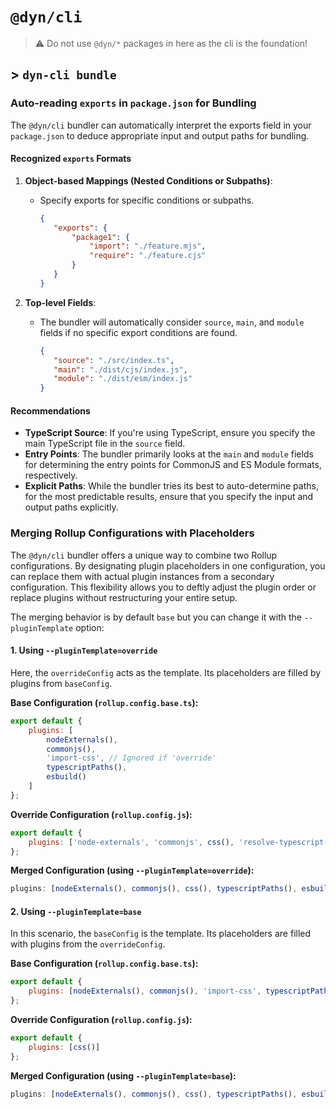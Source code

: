 # `@dyn/cli`

> ⚠️ Do not use `@dyn/*` packages in here as the cli is the foundation!

## > `dyn-cli bundle`

### Auto-reading `exports` in `package.json` for Bundling

The `@dyn/cli` bundler can automatically interpret the exports field in your `package.json` to deduce appropriate input and output paths for bundling.

#### Recognized `exports` Formats

1. **Object-based Mappings (Nested Conditions or Subpaths)**:

   - Specify exports for specific conditions or subpaths.
     ```json
     {
     	"exports": {
     		"package1": {
     			"import": "./feature.mjs",
     			"require": "./feature.cjs"
     		}
     	}
     }
     ```

2. **Top-level Fields**:
   - The bundler will automatically consider `source`, `main`, and `module` fields if no specific export conditions are found.
     ```json
     {
     	"source": "./src/index.ts",
     	"main": "./dist/cjs/index.js",
     	"module": "./dist/esm/index.js"
     }
     ```

#### Recommendations

- **TypeScript Source**: If you're using TypeScript, ensure you specify the main TypeScript file in the `source` field.
- **Entry Points**: The bundler primarily looks at the `main` and `module` fields for determining the entry points for CommonJS and ES Module formats, respectively.
- **Explicit Paths**: While the bundler tries its best to auto-determine paths, for the most predictable results, ensure that you specify the input and output paths explicitly.

### **Merging Rollup Configurations with Placeholders**

The `@dyn/cli` bundler offers a unique way to combine two Rollup configurations. By designating plugin placeholders in one configuration, you can replace them with actual plugin instances from a secondary configuration. This flexibility allows you to deftly adjust the plugin order or replace plugins without restructuring your entire setup.

The merging behavior is by default `base` but you can change it with the `--pluginTemplate` option:

#### **1. Using `--pluginTemplate=override`**

Here, the `overrideConfig` acts as the template. Its placeholders are filled by plugins from `baseConfig`.

**Base Configuration (`rollup.config.base.ts`):**

```javascript
export default {
	plugins: [
		nodeExternals(),
		commonjs(),
		'import-css', // Ignored if 'override'
		typescriptPaths(),
		esbuild()
	]
};
```

**Override Configuration (`rollup.config.js`):**

```javascript
export default {
	plugins: ['node-externals', 'commonjs', css(), 'resolve-typescript-paths', 'esbuild']
};
```

**Merged Configuration (using `--pluginTemplate=override`):**

```javascript
plugins: [nodeExternals(), commonjs(), css(), typescriptPaths(), esbuild()];
```

#### **2. Using `--pluginTemplate=base`**

In this scenario, the `baseConfig` is the template. Its placeholders are filled with plugins from the `overrideConfig`.

**Base Configuration (`rollup.config.base.ts`):**

```javascript
export default {
	plugins: [nodeExternals(), commonjs(), 'import-css', typescriptPaths(), esbuild()]
};
```

**Override Configuration (`rollup.config.js`):**

```javascript
export default {
	plugins: [css()]
};
```

**Merged Configuration (using `--pluginTemplate=base`):**

```javascript
plugins: [nodeExternals(), commonjs(), css(), typescriptPaths(), esbuild()];
```

